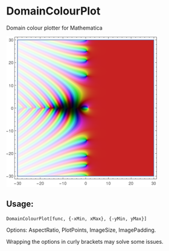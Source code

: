 # DomainColourPlot

Domain colour plotter for Mathematica

![Riemann Zeta](/doc/riemann_zeta.png?raw=true "Riemann Zeta")

## Usage:

```
DomainColourPlot[func, {-xMin, xMax}, {-yMin, yMax}]
```

Options: AspectRatio, PlotPoints, ImageSize, ImagePadding.

Wrapping the options in curly brackets may solve some issues.
